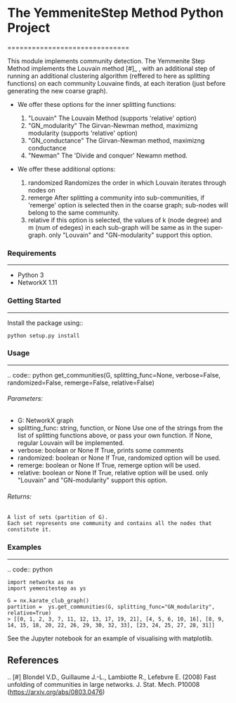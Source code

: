 
# The YemmeniteStep Method Python Project
==============================

This module implements community detection.
The Yemmenite Step Method implements the Louvain method [#]_ , with an additional step of running an additional clustering algorithm (reffered to here as splitting functions) on each community Louvaine finds, at each iteration (just before generating the new coarse graph).

* We offer these options for the inner splitting functions:
    1. "Louvain"
        The Louvain Method (supports 'relative' option)
    2. "GN_modularity"
        The Girvan-Newman method, maximizng modularity (supports 'relative' option)
    3. "GN_conductance" 
        The Girvan-Newman method, maximizng conductance
    4. "Newman"
        The 'Divide and conquer' Newamn method.
    
* We offer these additional options:
    1. randomized
        Randomizes the order in which Louvain iterates through nodes on
    2. remerge
        After splitting a community into sub-communities, if 'remerge' option is selected
        then in the coarse graph; sub-nodes will belong to the same community.
    3. relative
        if this option is selected, the values of k (node degree) and m (num of edeges) in each
        sub-graph will be same as in the super-graph.
        only "Louvain" and "GN-modularity" support this option.

### Requirements
------------

* Python 3
* NetworkX 1.11


### Getting Started
-----
Install the package using::

    python setup.py install

### Usage
-----
.. code:: python
    get_communities(G, splitting_func=None, verbose=False, randomized=False, remerge=False, relative=False)

###### Parameters:
- G: NetworkX graph
- splitting_func: string, function, or None
    Use one of the strings from the list of splitting functions above,
    or pass your own function. If None, regular Louvain will be implemented.
- verbose: boolean or None
    If True, prints some comments
- randomized: boolean or None
    If True, randomized option will be used.
- remerge: boolean or None
    If True, remerge option will be used.
- relative: boolean or None
    If True, relative option will be used.
    only "Louvain" and "GN-modularity" support this option.

###### Returns:
    A list of sets (partition of G). 
    Each set represents one community and contains all the nodes that constitute it.

### Examples
-----
.. code:: python

    import networkx as nx
    import yemenitestep as ys

    G = nx.karate_club_graph()
    partition =  ys.get_communities(G, splitting_func="GN_modularity", relative=True)
    > [[0, 1, 2, 3, 7, 11, 12, 13, 17, 19, 21], [4, 5, 6, 10, 16], [8, 9, 14, 15, 18, 20, 22, 26, 29, 30, 32, 33], [23, 24, 25, 27, 28, 31]]

See the Jupyter notebook for an example of visualising with matplotlib.

References
----------

.. [#] Blondel V.D., Guillaume J.-L., Lambiotte R., Lefebvre E. (2008) Fast
   unfolding of communities in large networks. J. Stat. Mech. P10008
   (https://arxiv.org/abs/0803.0476)